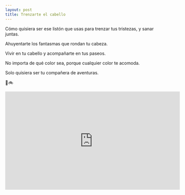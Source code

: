 ```yaml
---
layout: post
title: Trenzarte el cabello
---
```


<p></p>

<p style='text-align: justify;'> 
  
<p> Cómo quisiera ser ese listón que usas para trenzar tus tristezas, y sanar juntas. </p>
<p> Ahuyentarte los fantasmas que rondan tu cabeza. </p>
<p> Vivir en tu cabello y acompañarte en tus paseos. </p>
<p> No importa de qué color sea, porque cualquier color te acomoda. </p>
<p> Solo quisiera ser tu compañera de aventuras. </p>

</p>
🌼🚲

<p></p>


<iframe width="560" height="315" src="https://www.youtube.com/embed/uYuhvaZY4RU" frameborder="0" allow="accelerometer; autoplay; encrypted-media; gyroscope; picture-in-picture" allowfullscreen></iframe>
